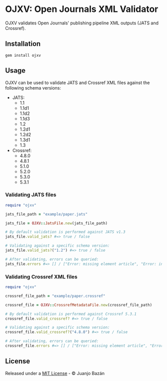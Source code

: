 # OJXV: Open Journals XML Validator

OJXV validates Open Journals' publishing pipeline XML outputs (JATS and Crossref).

## Installation

```
gem install ojxv
```

## Usage

OJXV can be used to validate JATS and Crossref XML files against the following schema versions:

- JATS:
  - 1.1
  - 1.1d1
  - 1.1d2
  - 1.1d3
  - 1.2
  - 1.2d1
  - 1.2d2
  - 1.3d1
  - 1.3
- Crossref:
  - 4.8.0
  - 4.8.1
  - 5.1.0
  - 5.2.0
  - 5.3.0
  - 5.3.1

### Validating JATS files

```ruby
require "ojxv"

jats_file_path = "example/paper.jats"

jats_file = OJXV::JatsFile.new(jats_file_path)

# By default validation is performed against JATS v1.3
jats_file.valid_jats? #=> true / false

# Validating against a specific schema version:
jats_file.valid_jats?("1.2") #=> true / false

# After validating, errors can be queried:
jats_file.errors #=> [] / ["Error: missing element article", "Error: invalid namespace", ...]
```

### Validating Crossref XML files

```ruby
require "ojxv"

crossref_file_path = "example/paper.crossref"

crossref_file = OJXV::CrossrefMetadataFile.new(crossref_file_path)

# By default validation is performed against Crossref 5.3.1
crossref_file.valid_crossref? #=> true / false

# Validating against a specific schema version:
crossref_file.valid_crossref?("4.8.0") #=> true / false

# After validating, errors can be queried:
crossref_file.errors #=> [] / ["Error: missing element article", "Error: invalid namespace", ...]
```

## License

Released under a [MIT License](./LICENSE) - &copy; Juanjo Bazán
